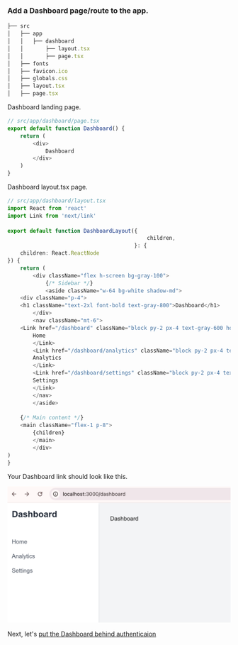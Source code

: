 ### Add a Dashboard page/route to the app. 


```typescript
├── src
│   ├── app
│   │   ├── dashboard
│   │       ├── layout.tsx
│   │       ├── page.tsx
│   ├── fonts
│   ├── favicon.ico
│   ├── globals.css
│   ├── layout.tsx
│   ├── page.tsx
```

Dashboard landing page. 

```typescript
// src/app/dashboard/page.tsx
export default function Dashboard() {
    return (
        <div>
            Dashboard
        </div>
    )
}
```

Dashboard layout.tsx page. 

```typescript
// src/app/dashboard/layout.tsx
import React from 'react'
import Link from 'next/link'

export default function DashboardLayout({
                                            children,
                                        }: {
    children: React.ReactNode
}) {
    return (
        <div className="flex h-screen bg-gray-100">
            {/* Sidebar */}
            <aside className="w-64 bg-white shadow-md">
    <div className="p-4">
    <h1 className="text-2xl font-bold text-gray-800">Dashboard</h1>
        </div>
        <nav className="mt-6">
    <Link href="/dashboard" className="block py-2 px-4 text-gray-600 hover:bg-gray-200">
        Home
        </Link>
        <Link href="/dashboard/analytics" className="block py-2 px-4 text-gray-600 hover:bg-gray-200">
        Analytics
        </Link>
        <Link href="/dashboard/settings" className="block py-2 px-4 text-gray-600 hover:bg-gray-200">
        Settings
        </Link>
        </nav>
        </aside>

    {/* Main content */}
    <main className="flex-1 p-8">
        {children}
        </main>
        </div>
)
}
```
Your Dashboard link should look like this. 

![alt text](../imgs/02-dashboard.png "Simple Dashboard")

Next, let's [put the Dashboard behind authenticaion](03-add-required-auth-to-the-dashboard.md)